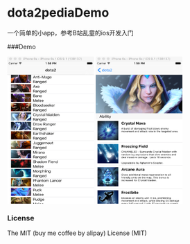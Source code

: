 # dota2pediaDemo
一个简单的小app，参考B站乱童的ios开发入门

###Demo

<img src="./demo/demo.png" width = "200" height = "340" alt="图片名称" align=center />

<img src="./demo/demo1.png" width = "200" height = "340" alt="图片名称" align=center />


### License

The MIT (buy me coffee by alipay) License (MIT)
